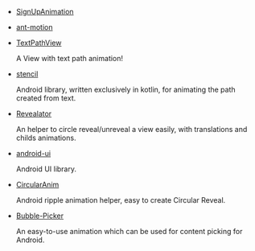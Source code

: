 * [SignUpAnimation](https://github.com/qike2015/SignUpAnimation)
* [ant-motion](https://github.com/ant-design/ant-motion)
* [TextPathView](https://github.com/totond/TextPathView)

    A View with text path animation!
* [stencil](https://github.com/thoughtbot/stencil)

    Android library, written exclusively in kotlin, for animating the path created from text.
* [Revealator](https://github.com/Jaouan/Revealator)

    An helper to circle reveal/unreveal a view easily, with translations and childs animations.
* [android-ui](https://github.com/markushi/android-ui)

    Android UI library.
* [CircularAnim](https://github.com/XunMengWinter/CircularAnim)

    Android ripple animation helper, easy to create Circular Reveal.
* [Bubble-Picker](https://github.com/igalata/Bubble-Picker)

    An easy-to-use animation which can be used for content picking for Android.